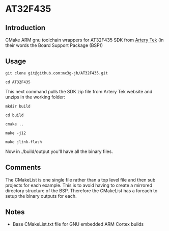 # AT32F435
## Introduction
CMake ARM gnu toolchain wrappers for AT32F435 SDK from [Artery Tek](https://www.arterychip.com/download/BSP/AT32F435_437_Firmware_Library_V2.1.2.zip) (in their words the Board Support Package (BSP))

## Usage
`git clone git@github.com:mx3g-jh/AT32F435.git`

`cd AT32F435`

This next command pulls the SDK zip file from Artery Tek website and unzips in the working folder:


`mkdir build`

`cd build`

`cmake ..`

`make -j12`

`make jlink-flash`

Now in ./build/output you'll have all the binary files.

## Comments
The CMakeList is one single file rather than a top level file and then sub projects for each example. This is to avoid having to create a mirrored directory structure of the BSP. Therefore the CMakeList has a foreach to setup the binary outputs for each.

## Notes
* Base CMakeList.txt file for GNU embedded ARM Cortex builds
